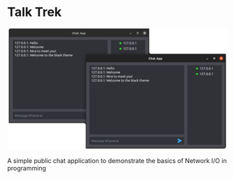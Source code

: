 # Talk Trek

![](asset/preview.png)

A simple public chat application to demonstrate the basics of Network I/O in programming


